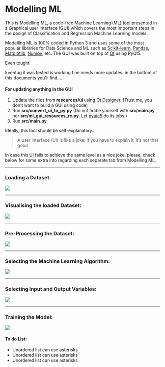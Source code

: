 # Modelling ML
 
 This is Modelling ML, a code-free Machine Learning (ML) tool presented in a Graphical user interface (GUI) 
 which covers the most important steps in the design of Classification and Regression Machine Learning models.
 <!--
 The idea behind this tool came initially from a personal need where I needed to quickly perform some pre-processing, 
 visualisation and training ML models from datasets in .csv and Microsoft Excel (.xls and .xlsx) format.
 -->
 Modelling ML is 100% coded in Python 3 and uses some of the most popular libraries for Data Science and ML such as 
 [Scikit-learn](https://scikit-learn.org/stable/), [Pandas](https://pandas.pydata.org/pandas-docs/stable/index.html#),
 [Matplotlib](https://matplotlib.org/), [Numpy](https://numpy.org/), etc. The GUI was built on top of 
 [Qt](https://www.qt.io/download) using PyQt5. 
 

Even tought 

Eventug it was tested is working fine needs more updates.
in the bottom of this documents you'll find....

#### For updating anything in the GUI 
1. Update the files from **resources/ui** using [Qt Designer](https://build-system.fman.io/qt-designer-download). 
(Trust me, you don't want to build a GUI using code)
2. Run **src/convert_ui_to_py.py** (Do not fiddle yourself with **src/main.py** nor **src/ml_gui_resources_rc.py**. Let
[pyuic5](https://pypi.org/project/pyqt5ac/) do its jobs.)
3. Run **src/main.py**

Ideally, this tool should be self-explanatory...

> A user interface (UI) is like a joke. If you have to explain it, it’s not that good

In case this UI fails to achieve the same level as a nice joke, please, check below for some extra info regarding each 
separate tab from Modelling ML.

___

### Loading a Dataset:
<!--
<img src="https://github.com/matheusft/modelling_ml/blob/master/readme_page/Loading.gif?raw=true" alt="Kitten" title="A cute kitten" width="150" height="100" />
-->
<img src="https://github.com/matheusft/modelling_ml/blob/master/readme_page/Loading.gif?raw=true"/>

___

### Visualising the loaded Dataset:
<img src="https://github.com/matheusft/modelling_ml/blob/master/readme_page/Visualising.gif?raw=true"/>

___

### Pre-Processing the Dataset:
<img src="https://github.com/matheusft/modelling_ml/blob/master/readme_page/Pre_processing.gif?raw=true"/>

___

### Selecting the Machine Learning Algorithm:
<img src="https://github.com/matheusft/modelling_ml/blob/master/readme_page/Model_Sel.gif?raw=true"/>

___

### Selecting Input and Output Variables:
<img src="https://github.com/matheusft/modelling_ml/blob/master/readme_page/Input_Output.gif?raw=true"/>

___

### Training the Model:
<img src="https://github.com/matheusft/modelling_ml/blob/master/readme_page/Training.gif?raw=true"/>

#### To do List:
* Unordered list can use asterisks
* Unordered list can use asterisks
* Unordered list can use asterisks

